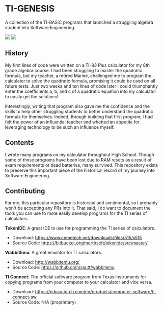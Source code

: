 # TI-GENESIS
A collection of the TI-BASIC programs that launched a struggling
algebra student into Software Engineering.

<!-- BADGES -->
[![](https://badgen.net/badge/icon/Sponsor/pink?icon=github&label)](https://github.com/sponsors/thehale)
[![](https://img.shields.io/badge/Follow-thehale-0A66C2?logo=linkedin)](https://www.linkedin.com/comm/mynetwork/discovery-see-all?usecase=PEOPLE_FOLLOWS&followMember=thehale)


## History
My first lines of code were written on a TI-83 Plus calculator for my
8th grade algebra course. I had been struggling to master the quadratic
formula, but my teacher, a retired Marine, challenged me to program the
calculator to solve the quadratic formula, promising it could be used
on all future tests. Just two weeks and ten lines of code later I could
triumphantly enter the coefficients a, b, and c of a quadratic equation
into my calculator to easily get the solutions!

Interestingly, writing that program also gave me the confidence and the
skills to help other struggling students to better understand the
quadratic formula for themselves. Indeed, through building that first
program, I had felt the power of an influential teacher and whetted an
appetite for leveraging technology to be such an influence myself.


## Contents
I wrote many programs on my calculator throughout High School. Though
some of those programs have been lost due to RAM resets as a result of
exam requirements or dead batteries, many survived. This repository
exists to preserve this important piece of the historical record of my
journey into Software Engineering.


## Contributing
For me, this particular repository is historical and sentimental, so I
probably won't be accepting any PRs into it. That said, I do want to
document the tools you can use to more easily develop programs for the
TI series of calculators.

**TokenIDE**: A great IDE to use for programming the TI series of
calculators.
- Download: https://www.cemetech.net/downloads/files/515/x515
- Source Code: https://bitbucket.org/merthsoft/tokenide/src/master/

<!-- Make sure to mention the TokenIDE.ini file that has to be modified so that you can export code to Wabbit for testing -->

**WabbitEmu**: A great emulator for TI calculators.
- Download: http://wabbitemu.org/
- Source Code: https://github.com/sputt/wabbitemu

**TI Connect**: The official software program from Texas Instruments
for copying programs from your computer to your calculator and vice
versa.
- Download: https://education.ti.com/en/products/computer-software/ti-connect-sw
- Source Code: N/A (proprietary)
